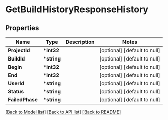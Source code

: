 # GetBuildHistoryResponseHistory

## Properties
Name | Type | Description | Notes
------------ | ------------- | ------------- | -------------
**ProjectId** | ***int32** |  | [optional] [default to null]
**BuildId** | ***string** |  | [optional] [default to null]
**Begin** | ***int32** |  | [optional] [default to null]
**End** | ***int32** |  | [optional] [default to null]
**UserId** | ***string** |  | [optional] [default to null]
**Status** | ***string** |  | [optional] [default to null]
**FailedPhase** | ***string** |  | [optional] [default to null]

[[Back to Model list]](../README.md#documentation-for-models) [[Back to API list]](../README.md#documentation-for-api-endpoints) [[Back to README]](../README.md)


